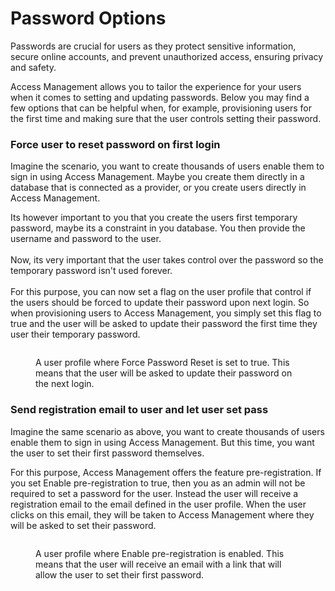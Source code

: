 # Password Options

Passwords are crucial for users as they protect sensitive information, secure online accounts, and prevent unauthorized access, ensuring privacy and safety.

Access Management allows you to tailor the experience for your users when it comes to setting and updating passwords. Below you may find a few options that can be helpful when, for example, provisioning users for the first time and making sure that the user controls setting their password.

### Force user to reset password on first login

Imagine the scenario, you want to create thousands of users enable them to sign in using Access Management. Maybe you create them directly in a database that is connected as a provider, or you create users directly in Access Management.

Its however important to you that you create the users first temporary password, maybe its a constraint in you database. You then provide the username and password to the user.\
\
Now, its very important that the user takes control over the password so the temporary password isn't used forever.\
\
For this purpose, you can now set a flag on the user profile that control if the users should be forced to update their password upon next login. So when provisioning users to Access Management, you simply set this flag to true and the user will be asked to update their password the first time they user their temporary password.

<figure><img src="../../../.gitbook/assets/image (6).png" alt=""><figcaption><p>A user profile where Force Password Reset is set to true. This means that the user will be asked to update their password on the next login.</p></figcaption></figure>

### Send registration email to user and let user set pass

Imagine the same scenario as above,  you want to create thousands of users enable them to sign in using Access Management. But this time, you want the user to set their first password themselves.

For this purpose, Access Management offers the feature pre-registration. If you set Enable pre-registration to true, then you as an admin will not be required to set a password for the user. Instead the user will receive a registration email to the email defined in the user profile. When the user clicks on this email, they will be taken to Access Management where they will be asked to set their password.

<figure><img src="../../../.gitbook/assets/image (5).png" alt=""><figcaption><p>A user profile where Enable pre-registration is enabled. This means that the user will receive an email with a link that will allow the user to set their first password.</p></figcaption></figure>
